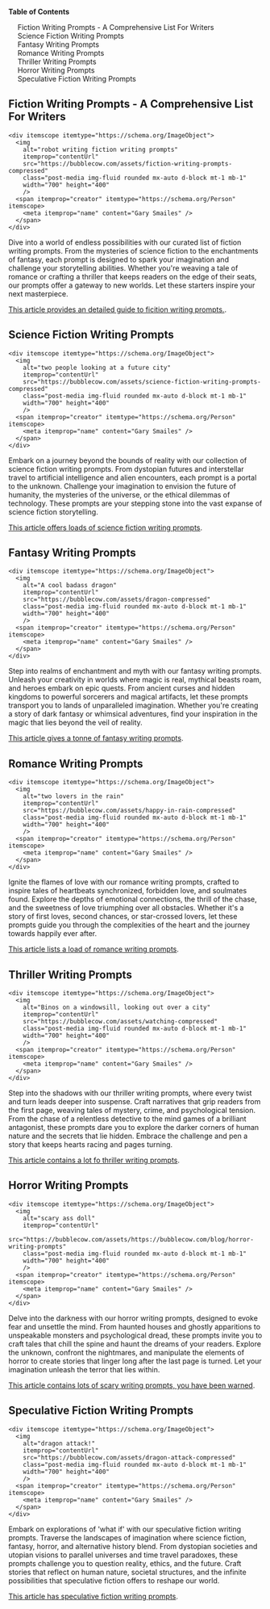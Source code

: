 <div data-spy="scroll" data-target="#toc" data-offset="0">


<div class="toc card bg-light" id="toc">
  <p class="card-header"><strong>Table of Contents</strong></p>
  <div class="card-body">
    <ul>
      <li><a href="#fiction-writing-prompts">Fiction Writing Prompts - A Comprehensive List For Writers</a></li>
        <li><a href="#science-fiction-writing-prompts">Science Fiction Writing Prompts</a></li>
        <li><a href="#fantasy-writing-prompts">Fantasy Writing Prompts</a></li>
      <li><a href="#romance-writing-prompts">Romance Writing Prompts</a></li>
      <li><a href="#thriller-writing-prompts">Thriller Writing Prompts</a></li>
      <li><a href="#horror-writing-prompts">Horror Writing Prompts</a></li>
      <li><a href="#speculative-fiction-writing-prompts">Speculative Fiction Writing Prompts</a></li>
    </ul>
  </div>
</div>


<h2 id="fiction-writing-prompts">Fiction Writing Prompts - A Comprehensive List For Writers</h2>

    <div itemscope itemtype="https://schema.org/ImageObject">
      <img 
        alt="robot writing fiction writing prompts" 
        itemprop="contentUrl" 
        src="https://bubblecow.com/assets/fiction-writing-prompts-compressed" 
        class="post-media img-fluid rounded mx-auto d-block mt-1 mb-1" 
        width="700" height="400"
        />
      <span itemprop="creator" itemtype="https://schema.org/Person" itemscope>
        <meta itemprop="name" content="Gary Smailes" />
      </span>
    </div>

 <p>Dive into a world of endless possibilities with our curated list of fiction writing prompts. From the mysteries of science fiction to the enchantments of fantasy, each prompt is designed to spark your imagination and challenge your storytelling abilities. Whether you're weaving a tale of romance or crafting a thriller that keeps readers on the edge of their seats, our prompts offer a gateway to new worlds. Let these starters inspire your next masterpiece.</p>

 <div class="alert alert-primary" role="alert">
 <a href="https://bubblecow.com/blog/writing-prompts">This article provides an detailed guide to ficition writing prompts.</a>.
</div>

<h2 id="science-fiction-writing-prompts">Science Fiction Writing Prompts</h2>

    <div itemscope itemtype="https://schema.org/ImageObject">
      <img 
        alt="two people looking at a future city" 
        itemprop="contentUrl" 
        src="https://bubblecow.com/assets/science-fiction-writing-prompts-compressed" 
        class="post-media img-fluid rounded mx-auto d-block mt-1 mb-1" 
        width="700" height="400"
        />
      <span itemprop="creator" itemtype="https://schema.org/Person" itemscope>
        <meta itemprop="name" content="Gary Smailes" />
      </span>
    </div>

  <p>Embark on a journey beyond the bounds of reality with our collection of science fiction writing prompts. From dystopian futures and interstellar travel to artificial intelligence and alien encounters, each prompt is a portal to the unknown. Challenge your imagination to envision the future of humanity, the mysteries of the universe, or the ethical dilemmas of technology. These prompts are your stepping stone into the vast expanse of science fiction storytelling.</p>

<div class="alert alert-primary" role="alert">
 <a href="https://bubblecow.com/blog/science-fiction-writing-prompts">This article offers loads of science fiction writing prompts</a>.
</div>

<h2 id="fantasy-writing-prompts">Fantasy Writing Prompts</h2>

    <div itemscope itemtype="https://schema.org/ImageObject">
      <img 
        alt="A cool badass dragon" 
        itemprop="contentUrl" 
        src="https://bubblecow.com/assets/dragon-compressed" 
        class="post-media img-fluid rounded mx-auto d-block mt-1 mb-1" 
        width="700" height="400"
        />
      <span itemprop="creator" itemtype="https://schema.org/Person" itemscope>
        <meta itemprop="name" content="Gary Smailes" />
      </span>
    </div>

  <p>Step into realms of enchantment and myth with our fantasy writing prompts. Unleash your creativity in worlds where magic is real, mythical beasts roam, and heroes embark on epic quests. From ancient curses and hidden kingdoms to powerful sorcerers and magical artifacts, let these prompts transport you to lands of unparalleled imagination. Whether you're creating a story of dark fantasy or whimsical adventures, find your inspiration in the magic that lies beyond the veil of reality.</p>

<div class="alert alert-primary" role="alert">
 <a href="https://bubblecow.com/blog/fantasy-writing-prompts">This article gives a tonne of fantasy writing prompts</a>.
</div>

<h2 id="romance-writing-prompts">Romance Writing Prompts</h2>

    <div itemscope itemtype="https://schema.org/ImageObject">
      <img 
        alt="two lovers in the rain" 
        itemprop="contentUrl" 
        src="https://bubblecow.com/assets/happy-in-rain-compressed" 
        class="post-media img-fluid rounded mx-auto d-block mt-1 mb-1" 
        width="700" height="400"
        />
      <span itemprop="creator" itemtype="https://schema.org/Person" itemscope>
        <meta itemprop="name" content="Gary Smailes" />
      </span>
    </div>

 <p>Ignite the flames of love with our romance writing prompts, crafted to inspire tales of heartbeats synchronized, forbidden love, and soulmates found. Explore the depths of emotional connections, the thrill of the chase, and the sweetness of love triumphing over all obstacles. Whether it's a story of first loves, second chances, or star-crossed lovers, let these prompts guide you through the complexities of the heart and the journey towards happily ever after.</p>

<div class="alert alert-primary" role="alert">
 <a href="https://bubblecow.com/blog/romance-writing-prompts">This article lists a load of romance writing prompts</a>.
</div>

<h2 id="thriller-writing-prompts">Thriller Writing Prompts</h2>

    <div itemscope itemtype="https://schema.org/ImageObject">
      <img 
        alt="Binos on a windowsill, looking out over a city" 
        itemprop="contentUrl" 
        src="https://bubblecow.com/assets/watching-compressed" 
        class="post-media img-fluid rounded mx-auto d-block mt-1 mb-1" 
        width="700" height="400"
        />
      <span itemprop="creator" itemtype="https://schema.org/Person" itemscope>
        <meta itemprop="name" content="Gary Smailes" />
      </span>
    </div>

  <p>Step into the shadows with our thriller writing prompts, where every twist and turn leads deeper into suspense. Craft narratives that grip readers from the first page, weaving tales of mystery, crime, and psychological tension. From the chase of a relentless detective to the mind games of a brilliant antagonist, these prompts dare you to explore the darker corners of human nature and the secrets that lie hidden. Embrace the challenge and pen a story that keeps hearts racing and pages turning.</p>

<div class="alert alert-primary" role="alert">
 <a href="https://bubblecow.com/blog/thriller-writing-prompts">This article contains a lot fo thriller writing prompts</a>.
</div>

<h2 id="horror-writing-prompts">Horror Writing Prompts</h2>

    <div itemscope itemtype="https://schema.org/ImageObject">
      <img 
        alt="scary ass doll" 
        itemprop="contentUrl" 
        src="https://bubblecow.com/assets/https://bubblecow.com/blog/horror-writing-prompts" 
        class="post-media img-fluid rounded mx-auto d-block mt-1 mb-1" 
        width="700" height="400"
        />
      <span itemprop="creator" itemtype="https://schema.org/Person" itemscope>
        <meta itemprop="name" content="Gary Smailes" />
      </span>
    </div>

  <p>Delve into the darkness with our horror writing prompts, designed to evoke fear and unsettle the mind. From haunted houses and ghostly apparitions to unspeakable monsters and psychological dread, these prompts invite you to craft tales that chill the spine and haunt the dreams of your readers. Explore the unknown, confront the nightmares, and manipulate the elements of horror to create stories that linger long after the last page is turned. Let your imagination unleash the terror that lies within.</p>

  <div class="alert alert-primary" role="alert">
 <a href="https://bubblecow.com/blog/horror-writing-prompts">This article contains lots of scary writing prompts, you have been warned</a>.
</div>

<h2 id="speculative-fiction-writing-prompts">Speculative Fiction Writing Prompts</h2>

    <div itemscope itemtype="https://schema.org/ImageObject">
      <img 
        alt="dragon attack!" 
        itemprop="contentUrl" 
        src="https://bubblecow.com/assets/dragon-attack-compressed" 
        class="post-media img-fluid rounded mx-auto d-block mt-1 mb-1" 
        width="700" height="400"
        />
      <span itemprop="creator" itemtype="https://schema.org/Person" itemscope>
        <meta itemprop="name" content="Gary Smailes" />
      </span>
    </div>

  <p>Embark on explorations of 'what if' with our speculative fiction writing prompts. Traverse the landscapes of imagination where science fiction, fantasy, horror, and alternative history blend. From dystopian societies and utopian visions to parallel universes and time travel paradoxes, these prompts challenge you to question reality, ethics, and the future. Craft stories that reflect on human nature, societal structures, and the infinite possibilities that speculative fiction offers to reshape our world.</p>

  <div class="alert alert-primary" role="alert">
 <a href="https://bubblecow.com/blog/speculative-fiction-writing-prompts">This article has speculative fiction writing prompts</a>.
</div>

</div>